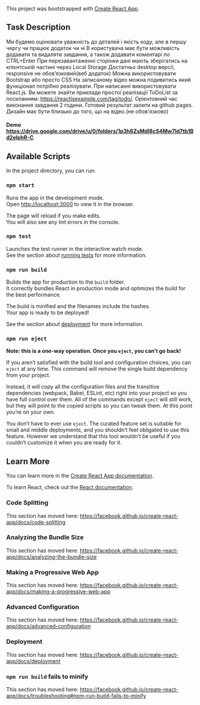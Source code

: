 This project was bootstrapped with [Create React App](https://github.com/facebook/create-react-app).

## Task Description

Ми будемо оцінювати уважність до деталей і якість коду,
 але в першу чергу чи працює додаток чи ні
В користувача має бути можливість додавати та видаляти завдання, а також додавати коментарі по CTRL+Enter
При перезавантаженні сторінки дані мають зберігатись на клієнтській частині через  Local Storage
Достатньо desktop версії, responsive не обов’язковий(веб додаток)
Можна використовувати Bootstrap або просто CSS
На записаному відео можна подивитись який функціонал потрібно реалізувати.
При написанні використовувати React.js.
Ви можете знайти приклади простої реалізації ToDoList за посиланням: https://reactjsexample.com/tag/todo/.
Орієнтовний час виконання завдання 2 години.
Готовий результат залити на github pages.
Дизайн має бути близько до того, що на відео.(не обов'язково)


#### Demo https://drive.google.com/drive/u/0/folders/1p3h6ZsMdI8cS4Mw7ld7tb1Bd2elphR-C

## Available Scripts

In the project directory, you can run:

### `npm start`

Runs the app in the development mode.<br />
Open [http://localhost:3000](http://localhost:3000) to view it in the browser.

The page will reload if you make edits.<br />
You will also see any lint errors in the console.

### `npm test`

Launches the test runner in the interactive watch mode.<br />
See the section about [running tests](https://facebook.github.io/create-react-app/docs/running-tests) for more information.

### `npm run build`

Builds the app for production to the `build` folder.<br />
It correctly bundles React in production mode and optimizes the build for the best performance.

The build is minified and the filenames include the hashes.<br />
Your app is ready to be deployed!

See the section about [deployment](https://facebook.github.io/create-react-app/docs/deployment) for more information.

### `npm run eject`

**Note: this is a one-way operation. Once you `eject`, you can’t go back!**

If you aren’t satisfied with the build tool and configuration choices, you can `eject` at any time. This command will remove the single build dependency from your project.

Instead, it will copy all the configuration files and the transitive dependencies (webpack, Babel, ESLint, etc) right into your project so you have full control over them. All of the commands except `eject` will still work, but they will point to the copied scripts so you can tweak them. At this point you’re on your own.

You don’t have to ever use `eject`. The curated feature set is suitable for small and middle deployments, and you shouldn’t feel obligated to use this feature. However we understand that this tool wouldn’t be useful if you couldn’t customize it when you are ready for it.

## Learn More

You can learn more in the [Create React App documentation](https://facebook.github.io/create-react-app/docs/getting-started).

To learn React, check out the [React documentation](https://reactjs.org/).

### Code Splitting

This section has moved here: https://facebook.github.io/create-react-app/docs/code-splitting

### Analyzing the Bundle Size

This section has moved here: https://facebook.github.io/create-react-app/docs/analyzing-the-bundle-size

### Making a Progressive Web App

This section has moved here: https://facebook.github.io/create-react-app/docs/making-a-progressive-web-app

### Advanced Configuration

This section has moved here: https://facebook.github.io/create-react-app/docs/advanced-configuration

### Deployment

This section has moved here: https://facebook.github.io/create-react-app/docs/deployment

### `npm run build` fails to minify

This section has moved here: https://facebook.github.io/create-react-app/docs/troubleshooting#npm-run-build-fails-to-minify
